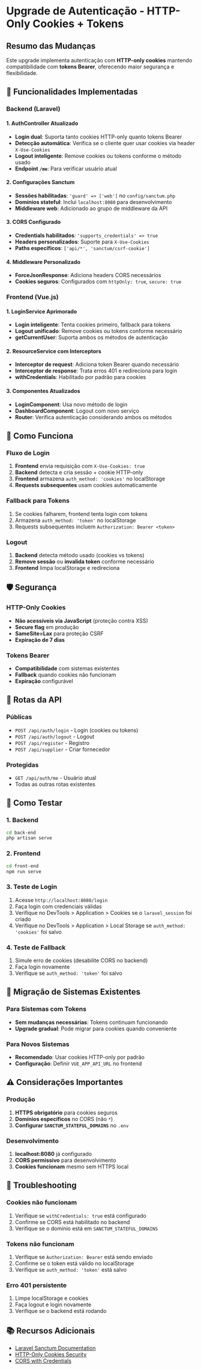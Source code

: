 # Upgrade de Autenticação - HTTP-Only Cookies + Tokens

## Resumo das Mudanças

Este upgrade implementa autenticação com **HTTP-only cookies** mantendo compatibilidade com **tokens Bearer**, oferecendo maior segurança e flexibilidade.

## 🚀 Funcionalidades Implementadas

### Backend (Laravel)

#### 1. AuthController Atualizado
- **Login dual**: Suporta tanto cookies HTTP-only quanto tokens Bearer
- **Detecção automática**: Verifica se o cliente quer usar cookies via header `X-Use-Cookies`
- **Logout inteligente**: Remove cookies ou tokens conforme o método usado
- **Endpoint `/me`**: Para verificar usuário atual

#### 2. Configurações Sanctum
- **Sessões habilitadas**: `'guard' => ['web']` no `config/sanctum.php`
- **Domínios stateful**: Inclui `localhost:8080` para desenvolvimento
- **Middleware web**: Adicionado ao grupo de middleware da API

#### 3. CORS Configurado
- **Credentials habilitados**: `'supports_credentials' => true`
- **Headers personalizados**: Suporte para `X-Use-Cookies`
- **Paths específicos**: `['api/*', 'sanctum/csrf-cookie']`

#### 4. Middleware Personalizado
- **ForceJsonResponse**: Adiciona headers CORS necessários
- **Cookies seguros**: Configurados com `httpOnly: true`, `secure: true`

### Frontend (Vue.js)

#### 1. LoginService Aprimorado
- **Login inteligente**: Tenta cookies primeiro, fallback para tokens
- **Logout unificado**: Remove cookies ou tokens conforme necessário
- **getCurrentUser**: Suporta ambos os métodos de autenticação

#### 2. ResourceService com Interceptors
- **Interceptor de request**: Adiciona token Bearer quando necessário
- **Interceptor de response**: Trata erros 401 e redireciona para login
- **withCredentials**: Habilitado por padrão para cookies

#### 3. Componentes Atualizados
- **LoginComponent**: Usa novo método de login
- **DashboardComponent**: Logout com novo serviço
- **Router**: Verifica autenticação considerando ambos os métodos

## 🔧 Como Funciona

### Fluxo de Login

1. **Frontend** envia requisição com `X-Use-Cookies: true`
2. **Backend** detecta e cria sessão + cookie HTTP-only
3. **Frontend** armazena `auth_method: 'cookies'` no localStorage
4. **Requests subsequentes** usam cookies automaticamente

### Fallback para Tokens

1. Se cookies falharem, frontend tenta login com tokens
2. Armazena `auth_method: 'token'` no localStorage
3. Requests subsequentes incluem `Authorization: Bearer <token>`

### Logout

1. **Backend** detecta método usado (cookies vs tokens)
2. **Remove sessão** ou **invalida token** conforme necessário
3. **Frontend** limpa localStorage e redireciona

## 🛡️ Segurança

### HTTP-Only Cookies
- **Não acessíveis via JavaScript** (proteção contra XSS)
- **Secure flag** em produção
- **SameSite=Lax** para proteção CSRF
- **Expiração de 7 dias**

### Tokens Bearer
- **Compatibilidade** com sistemas existentes
- **Fallback** quando cookies não funcionam
- **Expiração** configurável

## 📝 Rotas da API

### Públicas
- `POST /api/auth/login` - Login (cookies ou tokens)
- `POST /api/auth/logout` - Logout
- `POST /api/register` - Registro
- `POST /api/supplier` - Criar fornecedor

### Protegidas
- `GET /api/auth/me` - Usuário atual
- Todas as outras rotas existentes

## 🚀 Como Testar

### 1. Backend
```bash
cd back-end
php artisan serve
```

### 2. Frontend
```bash
cd front-end
npm run serve
```

### 3. Teste de Login
1. Acesse `http://localhost:8080/login`
2. Faça login com credenciais válidas
3. Verifique no DevTools > Application > Cookies se o `laravel_session` foi criado
4. Verifique no DevTools > Application > Local Storage se `auth_method: 'cookies'` foi salvo

### 4. Teste de Fallback
1. Simule erro de cookies (desabilite CORS no backend)
2. Faça login novamente
3. Verifique se `auth_method: 'token'` foi salvo

## 🔄 Migração de Sistemas Existentes

### Para Sistemas com Tokens
- **Sem mudanças necessárias**: Tokens continuam funcionando
- **Upgrade gradual**: Pode migrar para cookies quando conveniente

### Para Novos Sistemas
- **Recomendado**: Usar cookies HTTP-only por padrão
- **Configuração**: Definir `VUE_APP_API_URL` no frontend

## ⚠️ Considerações Importantes

### Produção
1. **HTTPS obrigatório** para cookies seguros
2. **Domínios específicos** no CORS (não `*`)
3. **Configurar `SANCTUM_STATEFUL_DOMAINS`** no `.env`

### Desenvolvimento
1. **localhost:8080** já configurado
2. **CORS permissivo** para desenvolvimento
3. **Cookies funcionam** mesmo sem HTTPS local

## 🐛 Troubleshooting

### Cookies não funcionam
1. Verifique se `withCredentials: true` está configurado
2. Confirme se CORS está habilitado no backend
3. Verifique se o domínio está em `SANCTUM_STATEFUL_DOMAINS`

### Tokens não funcionam
1. Verifique se `Authorization: Bearer` está sendo enviado
2. Confirme se o token está válido no localStorage
3. Verifique se `auth_method: 'token'` está salvo

### Erro 401 persistente
1. Limpe localStorage e cookies
2. Faça logout e login novamente
3. Verifique se o backend está rodando

## 📚 Recursos Adicionais

- [Laravel Sanctum Documentation](https://laravel.com/docs/sanctum)
- [HTTP-Only Cookies Security](https://owasp.org/www-community/HttpOnly)
- [CORS with Credentials](https://developer.mozilla.org/en-US/docs/Web/HTTP/CORS#credentials) 
